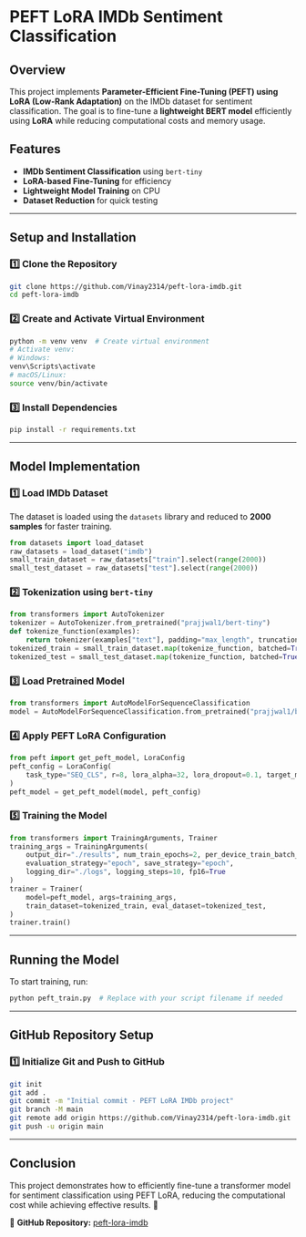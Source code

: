 # PEFT LoRA IMDb Sentiment Classification

## Overview
This project implements **Parameter-Efficient Fine-Tuning (PEFT) using LoRA (Low-Rank Adaptation)** on the IMDb dataset for sentiment classification. The goal is to fine-tune a **lightweight BERT model** efficiently using **LoRA** while reducing computational costs and memory usage.

## Features
- **IMDb Sentiment Classification** using `bert-tiny`
- **LoRA-based Fine-Tuning** for efficiency
- **Lightweight Model Training** on CPU
- **Dataset Reduction** for quick testing

---

## Setup and Installation
### 1️⃣ Clone the Repository
```sh
git clone https://github.com/Vinay2314/peft-lora-imdb.git
cd peft-lora-imdb
```

### 2️⃣ Create and Activate Virtual Environment
```sh
python -m venv venv  # Create virtual environment
# Activate venv:
# Windows:
venv\Scripts\activate
# macOS/Linux:
source venv/bin/activate
```

### 3️⃣ Install Dependencies
```sh
pip install -r requirements.txt
```

---

## Model Implementation
### 1️⃣ Load IMDb Dataset
The dataset is loaded using the `datasets` library and reduced to **2000 samples** for faster training.
```python
from datasets import load_dataset
raw_datasets = load_dataset("imdb")
small_train_dataset = raw_datasets["train"].select(range(2000))
small_test_dataset = raw_datasets["test"].select(range(2000))
```

### 2️⃣ Tokenization using `bert-tiny`
```python
from transformers import AutoTokenizer
tokenizer = AutoTokenizer.from_pretrained("prajjwal1/bert-tiny")
def tokenize_function(examples):
    return tokenizer(examples["text"], padding="max_length", truncation=True)
tokenized_train = small_train_dataset.map(tokenize_function, batched=True)
tokenized_test = small_test_dataset.map(tokenize_function, batched=True)
```

### 3️⃣ Load Pretrained Model
```python
from transformers import AutoModelForSequenceClassification
model = AutoModelForSequenceClassification.from_pretrained("prajjwal1/bert-tiny", num_labels=2)
```

### 4️⃣ Apply PEFT LoRA Configuration
```python
from peft import get_peft_model, LoraConfig
peft_config = LoraConfig(
    task_type="SEQ_CLS", r=8, lora_alpha=32, lora_dropout=0.1, target_modules=["query", "value"]
)
peft_model = get_peft_model(model, peft_config)
```

### 5️⃣ Training the Model
```python
from transformers import TrainingArguments, Trainer
training_args = TrainingArguments(
    output_dir="./results", num_train_epochs=2, per_device_train_batch_size=2,
    evaluation_strategy="epoch", save_strategy="epoch",
    logging_dir="./logs", logging_steps=10, fp16=True
)
trainer = Trainer(
    model=peft_model, args=training_args,
    train_dataset=tokenized_train, eval_dataset=tokenized_test,
)
trainer.train()
```

---

## Running the Model
To start training, run:
```sh
python peft_train.py  # Replace with your script filename if needed
```

---

## GitHub Repository Setup
### 1️⃣ Initialize Git and Push to GitHub
```sh
git init
git add .
git commit -m "Initial commit - PEFT LoRA IMDb project"
git branch -M main
git remote add origin https://github.com/Vinay2314/peft-lora-imdb.git
git push -u origin main
```

---

## Conclusion
This project demonstrates how to efficiently fine-tune a transformer model for sentiment classification using PEFT LoRA, reducing the computational cost while achieving effective results. 🚀

🔗 **GitHub Repository:** [peft-lora-imdb](https://github.com/Vinay2314/peft-lora-imdb)
